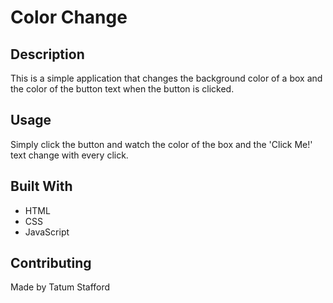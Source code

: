 # Color Change

## Description
This is a simple application that changes the background color of a box and the color of the button text when the button is clicked.

## Usage
Simply click the button and watch the color of the box and the 'Click Me!' text change with every click.

## Built With
* HTML
* CSS
* JavaScript 

## Contributing
Made by Tatum Stafford

